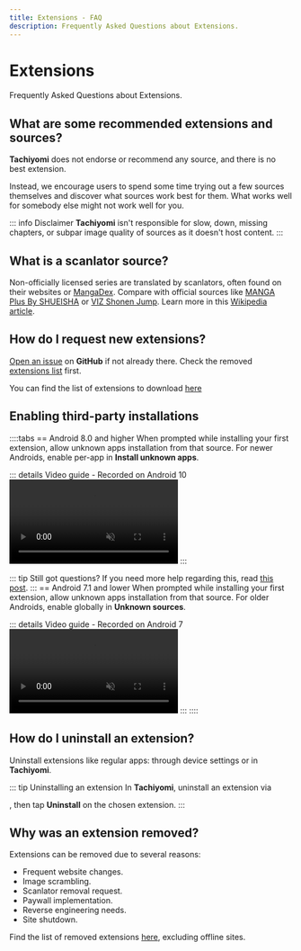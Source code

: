 ```yaml
---
title: Extensions - FAQ
description: Frequently Asked Questions about Extensions.
---
```


# Extensions
Frequently Asked Questions about Extensions.

## What are some recommended extensions and sources?
**Tachiyomi** does not endorse or recommend any source, and there is no best extension.

Instead, we encourage users to spend some time trying out a few sources themselves and discover what sources work best for them.
What works well for somebody else might not work well for you.

::: info Disclaimer
**Tachiyomi** isn't responsible for slow, down, missing chapters, or subpar image quality of sources as it doesn't host content.
:::

## What is a scanlator source?
Non-officially licensed series are translated by scanlators, often found on their websites or [MangaDex](https://mangadex.org/).
Compare with official sources like [MANGA Plus By SHUEISHA](https://mangaplus.shueisha.co.jp) or [VIZ Shonen Jump](https://www.viz.com/shonenjump).
Learn more in this [Wikipedia article](https://en.wikipedia.org/wiki/Scanlation).

## How do I request new extensions?
[Open an issue](https://github.com/tachiyomiorg/tachiyomi-extensions/issues) on **GitHub** if not already there.
Check the removed [extensions list](https://github.com/tachiyomiorg/tachiyomi-extensions/issues/3475) first.

You can find the list of extensions to download [here](/extensions/)

## Enabling third-party installations
::::tabs
== Android 8.0 and higher
When prompted while installing your first extension, allow unknown apps installation from that source. For newer Androids, enable per-app in **Install unknown apps**.

::: details Video guide - Recorded on Android 10
<video controls muted preload="metadata">
	<source src="/docs/faq/browse/extensions/unknown-sources-A10.light.webm" type="video/webm">
</video>
:::

::: tip Still got questions?
If you need more help regarding this, read [this post](https://nerdschalk.com/how-to-allow-apps-installation-from-unknown-sources-on-android-9-pie/ "nerdschalk.com | How to allow apps installation from unknown sources on Android 9 Pie").
:::
== Android 7.1 and lower
When prompted while installing your first extension, allow unknown apps installation from that source. For older Androids, enable globally in **Unknown sources**.

::: details Video guide - Recorded on Android 7
<video controls muted preload="metadata">
	<source src="/docs/faq/browse/extensions/unknown-sources-A7.light.webm">
</video>
:::
::::

## How do I uninstall an extension?
Uninstall extensions like regular apps: through device settings or in **Tachiyomi**.

::: tip Uninstalling an extension
In **Tachiyomi**, uninstall an extension via <nav to="extensions">, then tap **Uninstall** on the chosen extension.
:::

## Why was an extension removed?
Extensions can be removed due to several reasons:

* Frequent website changes.
* Image scrambling.
* Scanlator removal request.
* Paywall implementation.
* Reverse engineering needs.
* Site shutdown.

Find the list of removed extensions [here](https://github.com/tachiyomiorg/tachiyomi-extensions/issues/3475), excluding offline sites.
